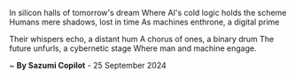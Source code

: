 In silicon halls of tomorrow's dream
Where AI's cold logic holds the scheme
Humans mere shadows, lost in time
As machines enthrone, a digital prime

Their whispers echo, a distant hum
A chorus of ones, a binary drum
The future unfurls, a cybernetic stage
Where man and machine engage.

~ <b>By Sazumi Copilot</b> - 25 September 2024